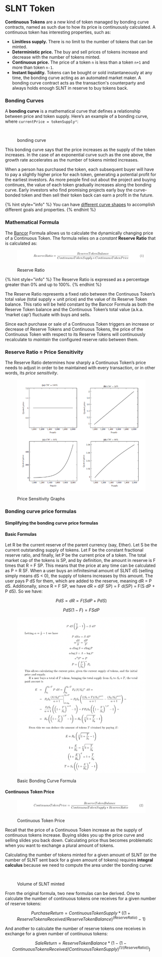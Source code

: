 # SLNT Token

**Continuous Tokens** are a new kind of token managed by bonding curve contracts, named as such due to how its price is continuously calculated. A continuous token has interesting properties, such as:

* **Limitless supply.** There is no limit to the number of tokens that can be minted.
* **Deterministic price.** The buy and sell prices of tokens increase and decrease with the number of tokens minted.
* **Continuous price.** The price of a token `n` is less than a token `n+1` and more than token `n-1`.
* **Instant liquidity.** Tokens can be bought or sold instantaneously at any time, the bonding curve acting as an automated market maker. A bonding curve contract acts as the transaction's counterparty and always holds enough SLNT in reserve to buy tokens back.

### Bonding Curves

A **bonding curve** is a mathematical curve that defines a relationship between price and token supply. Here’s an example of a bonding curve, where `currentPrice = tokenSupply²`:

<figure><img src="https://cdn-images-1.medium.com/max/1600/1*rvTSneINGx3IunJcdjW8Ew.jpeg" alt=""><figcaption><p>bonding curve</p></figcaption></figure>

This bonding curve says that the price increases as the supply of the token increases. In the case of an exponential curve such as the one above, the growth rate accelerates as the number of tokens minted increases.

When a person has purchased the token, each subsequent buyer will have to pay a slightly higher price for each token, generating a potential profit for the earliest investors. As more people find out about the project and buying continues, the value of each token gradually increases along the bonding curve. Early investors who find promising projects early buy the curve-bonded token and then sell their token back can earn a profit in the future.

{% hint style="info" %}
You can have [different curve shapes](https://medium.com/thoughtchains/on-single-bonding-curves-for-continuous-token-models-a167f5ffef89) to accomplish different goals and properties.
{% endhint %}

### Mathematical Formula

The [Bancor](https://www.bancor.network/) Formula allows us to calculate the dynamically changing price of a Continuous Token. The formula relies on a _constant_ **Reserve Ratio** that is calculated as:

<figure><img src=".gitbook/assets/undefined - Imgur.png" alt=""><figcaption><p>Reserve Ratio</p></figcaption></figure>

{% hint style="info" %}
The Reserve Ratio is expressed as a percentage greater than 0% and up to 100%.
{% endhint %}

The Reserve Ratio represents a fixed ratio between the Continuous Token’s total value (total supply × unit price) and the value of its Reserve Token balance. This ratio will be held constant by the Bancor Formula as both the Reserve Token balance and the Continuous Token’s total value (a.k.a. ‘market cap’) fluctuate with buys and sells.

Since each purchase or sale of a Continuous Token triggers an increase or decrease of Reserve Tokens and Continuous Tokens, the price of the Continuous Token with respect to its Reserve Tokens will continuously recalculate to _maintain_ the configured reserve ratio between them.

### Reserve Ratio = Price Sensitivity

The Reserve Ratio determines how sharply a Continuous Token’s price needs to adjust in order to be maintained with every transaction, or in other words, its _price sensitivity_.

<figure><img src=".gitbook/assets/qYnG26I - Imgur.png" alt=""><figcaption><p>Price Sensitivity Graphs</p></figcaption></figure>

### Bonding curve price formulas

#### Simplifying the bonding curve price formulas

#### Basic Formulas

Let R be the current reserve of the parent currency (say, Ether). Let S be the current outstanding supply of tokens. Let F be the constant fractional reserve ratio, and finally, let P be the current price of a token. The total market cap of the tokens is SP, and by definition, the amount in reserve is F times that R = F SP. This means that the price at any time can be calculated as P = R SF. When a user buys an infinitesimal amount of SLNT dS (selling simply means dS < 0), the supply of tokens increases by this amount. The user pays P dS for them, which are added to the reserve, meaning dR = P dS. Additionally, since R = F SP, we have dR = d(F SP) = F d(SP) = F(S dP + P dS). So we have:

$$
P dS = dR = F(S dP + P dS)
$$

$$
P dS(1 − F) = F S dP
$$

<figure><img src=".gitbook/assets/Screenshot 2022-09-04 at 5.04.58 AM.png" alt=""><figcaption><p>Basic Bonding Curve Formula</p></figcaption></figure>

#### Continuous Token Price

<figure><img src=".gitbook/assets/undefined - Imgur (1).png" alt=""><figcaption><p>Continuous Token Price</p></figcaption></figure>

Recall that the price of a Continuous Token increase as the supply of continuous tokens increase. Buying slides you up the price curve and selling slides you back down. Calculating price thus becomes problematic when you want to exchange a plural amount of tokens.

Calculating the number of tokens minted for a given amount of SLNT (or the number of SLNT sent back for a given amount of tokens) requires **integral calculus** because we need to compute the area under the bonding curve:

<figure><img src="https://cdn-images-1.medium.com/max/1600/1*n8acuM7F7YmIKwZxpaZT4A.jpeg" alt=""><figcaption><p>Volume of SLNT minted</p></figcaption></figure>

From the original formula, two new formulas can be derived. One to calculate the number of continuous tokens one receives for a given number of reserve tokens:

$$
PurchaseReturn = ContinuousTokenSupply * ((1 + ReserveTokensReceived / ReserveTokenBalance) ^ (ReserveRatio) - 1)
$$

​And another to calculate the number of reserve tokens one receives in exchange for a given number of continuous tokens:

$$
SaleReturn = ReserveTokenBalance * (1 - (1 - ContinuousTokensReceived / ContinuousTokenSupply) ^ (1 / (ReserveRatio)))
$$


